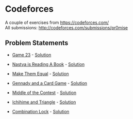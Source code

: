 # Codeforces

A couple of exercises from https://codeforces.com/ <br />
All submissions: http://codeforces.com/submissions/pr0mise


## Problem Statements ##

* <a href="https://codeforces.com/contest/1141/problem/A">Game 23</a> - <a href="https://github.com/R3CEPT0R/Codeforces/blob/master/Problems/Game23.cpp">Solution</a> 

* <a href="https://codeforces.com/contest/1136/problem/A">Nastya is Reading A Book</a> - <a href="https://github.com/R3CEPT0R/Codeforces/blob/master/Problems/NastyaIsReadingABook.cpp">Solution</a> 

* <a href="https://codeforces.com/contest/1154/problem/B">Make Them Equal</a> - <a href="https://github.com/R3CEPT0R/Codeforces/blob/master/Problems/MakeThemEqual.cpp">Solution</a> 

* <a href="https://codeforces.com/contest/1097/problem/A">Gennady and a Card Game</a> - <a href="https://github.com/R3CEPT0R/Codeforces/blob/master/Problems/Gennady%26ACardGame.cpp">Solution</a> 

* <a href="https://codeforces.com/contest/1133/problem/A">Middle of the Contest</a> - <a href="https://github.com/R3CEPT0R/Codeforces/blob/master/Problems/MiddleOfTheContest.cpp">Solution</a> 

* <a href="https://codeforces.com/contest/1337/problem/A">Ichihime and Triangle</a> - <a href="https://github.com/R3CEPT0R/Codeforces/blob/master/Problems/IchihimeandTriangle.cpp">Solution</a> 

* <a href="https://codeforces.com/contest/540/problem/A">Combination Lock</a> - <a href="https://github.com/R3CEPT0R/Codeforces/blob/master/Problems/CombinationLock.cpp">Solution</a> 

